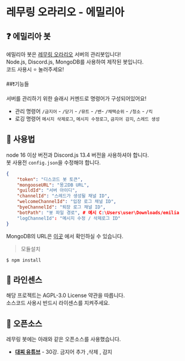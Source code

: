 # 레무링 오라리오 - 에밀리아

## ❓ 에밀리아 봇

에밀리아 봇은 [레무링 오라리오](https://rem-guilds.xyz) 서버의 관리봇입니다!  
Node.js, Discord.js, MongoDB를 사용하여 제작된 봇입니다.  
코드 사용시  ⭐ 눌러주세요!

##❗기능들

서버를 관리하기 위한 슬래시 커멘드로 명령어가 구성되어있어요!  

*  관리 명령어 `/금지어` - `/닫기` - `/뮤트` - `/밴`- `/채택순위` - `/청소` - `/킥`
*  로깅 명령어 `메시지 삭제로그`, `메시지 수정로그`, `금지어 감지`, `스레드 생성`

## 📝 사용법

node 16 이상 버전과 Discord.js 13.4 버전을 사용하셔야 합니다.  
봇 사용전 `config.json`을 수정해야 합니다.  
```json
{
    "token": "디스코드 봇 토큰",
    "mongooseURL": "몽고DB URL",
    "guildId": "서버 아이디",
    "channelId": "스레드가 생성될 채널 ID",
    "welcomeChannelId": "입장 로그 채널 ID",
    "byeChannelId": "퇴장 로그 채널 ID",
    "botPath": "봇 파일 경로", # 예시 C:\Users\user\Downloads/emilia
    "logChannelId": "메시지 수정 / 삭제로그 ID"
}
```

MongoDB의 URL은 [이곳](https://youtu.be/u-XiI28XRh4) 에서 확인하실 수 있습니다.

> 모듈설치
```shell
$ npm install
```


## 📖 라인센스

해당 프로젝트는 AGPL-3.0 License 약관을 따릅니다.  
소스코드 사용시 반드시 라이센스를 지켜주세요.

## 📜 오픈소스

레무링 봇에는 아래와 같은 오픈소스를 사용했습니다.

* **[대찌 유튜브](https://www.youtube.com/watch?v=L_pB0g4i0_M)** - 30강. 금지어 추가 ,삭제 , 감지
